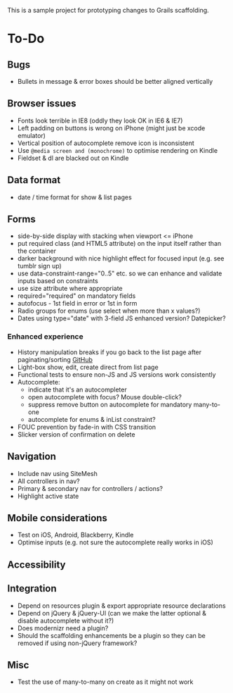 This is a sample project for prototyping changes to Grails scaffolding.

# To-Do

## Bugs

 * Bullets in message & error boxes should be better aligned vertically

## Browser issues

 * Fonts look terrible in IE8 (oddly they look OK in IE6 & IE7)
 * Left padding on buttons is wrong on iPhone (might just be xcode emulator)
 * Vertical position of autocomplete remove icon is inconsistent
 * Use `@media screen and (monochrome)` to optimise rendering on Kindle
 * Fieldset & dl are blacked out on Kindle

## Data format

 * date / time format for show & list pages

## Forms

 * side-by-side display with stacking when viewport <= iPhone
 * put required class (and HTML5 attribute) on the input itself rather than the container
 * darker background with nice highlight effect for focused input (e.g. see tumblr sign up)
 * use data-constraint-range="0..5" etc. so we can enhance and validate inputs based on constraints
 * use size attribute where appropriate
 * required="required" on mandatory fields
 * autofocus - 1st field in error or 1st in form
 * Radio groups for enums (use select when more than x values?)
 * Dates using type="date" with 3-field JS enhanced version? Datepicker?

### Enhanced experience

 * History manipulation breaks if you go back to the list page after paginating/sorting [GitHub](https://github.com/robfletcher/grails-scaffolding/issues/#issue/2)
 * Light-box show, edit, create direct from list page
 * Functional tests to ensure non-JS and JS versions work consistently
 * Autocomplete:
    * indicate that it's an autocompleter
    * open autocomplete with focus? Mouse double-click?
    * suppress remove button on autocomplete for mandatory many-to-one
    * autocomplete for enums & inList constraint?
 * FOUC prevention by fade-in with CSS transition
 * Slicker version of confirmation on delete

## Navigation

 * Include nav using SiteMesh
 * All controllers in nav?
 * Primary & secondary nav for controllers / actions?
 * Highlight active state

## Mobile considerations

 * Test on iOS, Android, Blackberry, Kindle
 * Optimise inputs (e.g. not sure the autocomplete really works in iOS)

## Accessibility

## Integration

 * Depend on resources plugin & export appropriate resource declarations
 * Depend on jQuery & jQuery-UI (can we make the latter optional & disable autocomplete without it?)
 * Does modernizr need a plugin?
 * Should the scaffolding enhancements be a plugin so they can be removed if using non-jQuery framework?

## Misc

 * Test the use of many-to-many on create as it might not work
